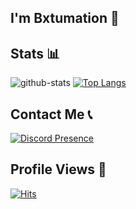 ## I'm Bxtumation 👋

## Stats 📊
![github-stats](https://github-readme-stats.vercel.app/api?username=bxtumation&theme=tokyonight&show_icons=true&line_height=25)
[![Top Langs](https://github-readme-stats.vercel.app/api/top-langs/?username=bxtumation&theme=tokyonight&show)](https://github.com/bxtumation/github-readme-stats)

## Contact Me 📞
[![Discord Presence](https://lanyard.cnrad.dev/api/786175409938497576)](https://discord.com/users/786175409938497576)

## Profile Views 👀
[![Hits](https://hits.sh/github.com/Bxtumation.svg?style=flat-square&label=Profile%20Views&color=fe0505&labelColor=181616)](https://hits.sh/github.com/Bxtumation/)
